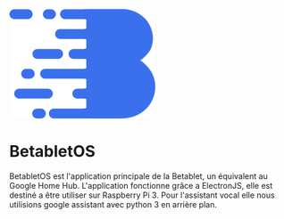 ![logo](https://raw.githubusercontent.com/lunar-d/BetabletOS/master/assets/logo/logo.png)
# BetabletOS
BetabletOS est l'application principale de la Betablet, un équivalent au Google Home Hub.
L'application fonctionne grâce a ElectronJS, elle est destiné a être utiliser sur Raspberry Pi 3.
Pour l'assistant vocal elle nous utilisions google assistant avec python 3 en arrière plan.
